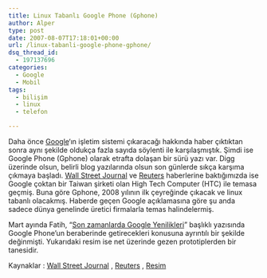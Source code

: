 ```yaml
---
title: Linux Tabanlı Google Phone (Gphone)
author: Alper
type: post
date: 2007-08-07T17:18:01+00:00
url: /linux-tabanli-google-phone-gphone/
dsq_thread_id:
  - 197137696
categories:
  - Google
  - Mobil
tags:
  - bilişim
  - linux
  - telefon

---
```

Daha önce [Google][1]&#8216;ın işletim sistemi çıkaracağı hakkında haber çıktıktan sonra aynı şekilde oldukça fazla sayıda söylenti ile karşılaşmıştık. Şimdi ise Google Phone (Gphone) olarak etrafta dolaşan bir sürü yazı var. Digg üzerinde olsun, belirli blog yazılarında olsun son günlerde sıkça karşıma çıkmaya başladı. [Wall Street Journal][2] ve [Reuters][3] haberlerine baktığımızda ise Google çoktan bir Taiwan şirketi olan High Tech Computer (HTC) ile temasa geçmiş. Buna göre Gphone, 2008 yılının ilk çeyreğinde çıkacak ve linux tabanlı olacakmış. Haberde geçen Google açıklamasına göre şu anda sadece dünya genelinde üretici firmalarla temas halindelermiş.

<p style="text-align: center">
  <p>
    Mart ayında Fatih, &#8220;<a href="https://www.murekkep.org/son-zamanlarin-google-yenilikleri-226">Son zamanlarda Google Yenilikleri</a>&#8221; başlıklı yazısında Google Phone&#8217;un beraberinde getirecekleri konusuna ayrıntılı bir şekilde değinmişti. Yukarıdaki resim ise net üzerinde gezen prototiplerden bir tanesidir.
  </p>
  
  <p>
    Kaynaklar : <a href="http://online.wsj.com/article/SB118602176520985718.html">Wall Street Journal</a> , <a href="http://www.reuters.com/article/technologyNews/idUSN0242431720070802">Reuters</a> , <a href="http://www.reuters.com/article/technologyNews/idUSN0242431720070802"></a><a href="http://snapvoip.blogspot.com/2007/08/google-phone-coming-soon.html">Resim</a>
  </p>

 [1]: http://www.google.com.tr
 [2]: http://online.wsj.com/article/SB118602176520985718.html
 [3]: http://www.reuters.com/article/technologyNews/idUSN0242431720070802